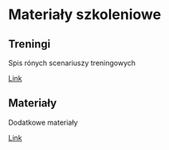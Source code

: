 # Materiały szkoleniowe

## Treningi

Spis rónych scenariuszy treningowych

[Link](/treningi)

## Materiały

Dodatkowe materiały 

[Link](/materiały)